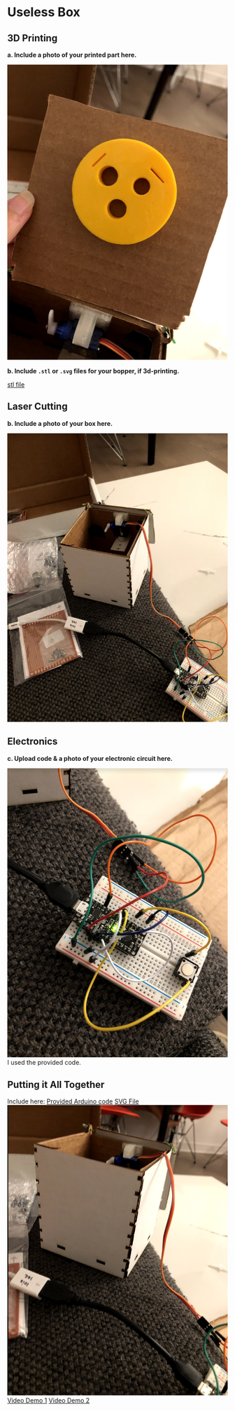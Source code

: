 # Useless Box

## 3D Printing

**a. Include a photo of your printed part here.**

![printed_part](printed_part.png)

**b. Include `.stl` or `.svg` files for your bopper, if 3d-printing.**

[stl file](jack.stl)

## Laser Cutting

**b. Include a photo of your box here.**

![](box.png)

## Electronics

**c. Upload code & a photo of your electronic circuit here.**

![](circuit.png)
I used the provided code.
 

## Putting it All Together

Include here:
[Provided Arduino code](jack.ino)
[SVG File](jack.stl)
![](jack.png)
[Video Demo 1](https://drive.google.com/file/d/1YU0JVW7glcSnH1a0vKTh06KeZkI0wlxF/view?usp=sharing)
[Video Demo 2](https://drive.google.com/file/d/1mXYhE_CKGA1CBWbrzAKCItbYgy7E4cZE/view?usp=sharing)
